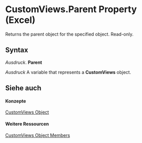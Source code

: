 
# CustomViews.Parent Property (Excel)

Returns the parent object for the specified object. Read-only.


## Syntax

 _Ausdruck_. **Parent**

 _Ausdruck_ A variable that represents a **CustomViews** object.


## Siehe auch


#### Konzepte


[CustomViews Object](f970bdf7-371b-ba41-89a3-bef2c6907f1a.md)
#### Weitere Ressourcen


[CustomViews Object Members](http://msdn.microsoft.com/library/694d7e53-a38b-e4c3-eb44-d35c758e1352%28Office.15%29.aspx)